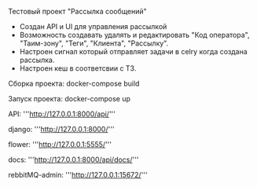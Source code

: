 Тестовый проект "Рассылка сообщений"
- Создан API и UI для управления рассылкой
- Возможность создавать удалять и редактировать "Код оператора",
"Таим-зону", "Теги", "Клиента", "Рассылку". 
- Настроен сигнал который отправляет задачи
в celry когда создана рассылка. 
- Настроен кеш в соответсвии с ТЗ.


Сборка проекта:
docker-compose build

Запуск проекта:
docker-compose up

API:
'''http://127.0.0.1:8000/api/'''

django:
'''http://127.0.0.1:8000/'''

flower:
'''http://127.0.0.1:5555/'''

docs:
'''http://127.0.0.1:8000/api/docs/'''

rebbitMQ-admin:
'''http://127.0.0.1:15672/'''
